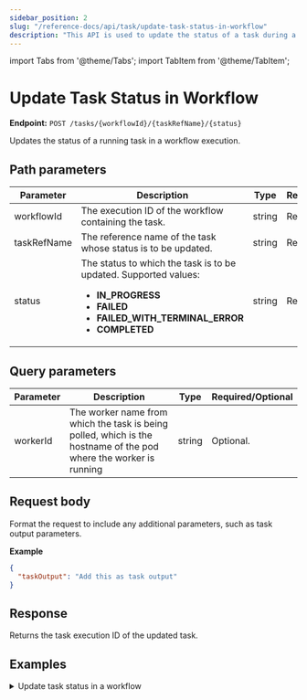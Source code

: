 ```yaml
---
sidebar_position: 2
slug: "/reference-docs/api/task/update-task-status-in-workflow"
description: "This API is used to update the status of a task during a workflow execution."
---
```


import Tabs from '@theme/Tabs';
import TabItem from '@theme/TabItem';

# Update Task Status in Workflow

**Endpoint:** `POST /tasks/{workflowId}/{taskRefName}/{status}`

Updates the status of a running task in a workflow execution.

## Path parameters

| Parameter  | Description | Type | Required/Optional |
| ---------- | ----------- | ---- | ----------------- |
| workflowId | The execution ID of the workflow containing the task. | string | Required. | 
| taskRefName | The reference name of the task whose status is to be updated. | string | Required. | 
| status | The status to which the task is to be updated. Supported values:<ul><li>**IN_PROGRESS**</li><li>**FAILED**</li><li>**FAILED_WITH_TERMINAL_ERROR**</li><li>**COMPLETED**</li></ul> | string | Required. | 

## Query parameters

| Parameter  | Description | Type | Required/Optional |
| ---------- | ----------- | ---- | ----------------- |
| workerId | The worker name from which the task is being polled, which is the hostname of the pod where the worker is running | string | Optional. | 

## Request body

Format the request to include any additional parameters, such as task output parameters.

**Example**
```json
{
  "taskOutput": "Add this as task output"
}
```

## Response

Returns the task execution ID of the updated task.

## Examples

<details><summary>Update task status in a workflow</summary>

**Request**

```bash
curl -X 'POST' \
  'https://<YOUR_CLUSTER>/api/tasks/3e1baeeb-bdfa-11ef-88e4-ce0afa758ea1/wait_ref/FAILED' \
  -H 'accept: text/plain' \
  -H 'X-Authorization: <TOKEN>' \
  -H 'Content-Type: application/json' \
  -d '{
 "taskOutput": "Add this as task output"
}'
```
**Response**

```json
3e1c723c-bdfa-11ef-88e4-ce0afa758ea1
```
</details>
